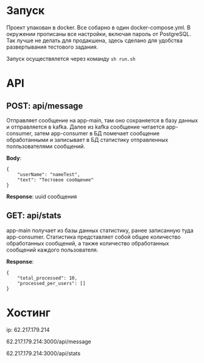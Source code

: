 # Запуск

Проект упакован в docker. Все собарно в один docker-compose.yml. В окружении прописаны все настройки, включая пароль от PostgreSQL. Так лучше не делать для продакшена, здесь сделано для удобства развертывания тестового задания.

Запуск осуществялется через команду ```sh run.sh```

# API

## POST: api/message

Отправляет сообщение на app-main, там оно сохраняется в базу данных и отправляется в kafka. Далее из kafka сообщение читается app-consumer, затем app-consumer в БД помечает сообщение обработанными и записывает в БД статистику отправленных полльзователями сообщений.

**Body**:
```
{
    "userName": "nameTest",
    "text": "Тестовое сообщение"
}
```

**Response**: uuid сообщения

## GET: api/stats

app-main получает из базы данных статистику, ранее записанную туда app-consumer. Статистика представляет собой общее количество обработанных сообщений, а также количество обработанных сообщений каждого пользователя.

**Response**:
```
{
    "total_processed": 10,
    "processed_per_users": []
}
```

# Хостинг

ip: 62.217.179.214

62.217.179.214:3000/api/message

62.217.179.214:3000/api/stats



